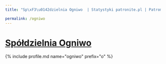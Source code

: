 ```yaml
---
title: "Sp\xF3\u0142dzielnia Ogniwo  | Statystyki patronite.pl | Patromierz"

permalink: /ogniwo
---
```


# [Spółdzielnia Ogniwo ](https://patronite.pl/ogniwo)

{% include profile.md name="ogniwo" prefix="o" %}
